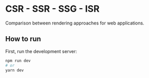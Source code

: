 # CSR - SSR - SSG - ISR

Comparison between rendering approaches for web applications.

## How to run

First, run the development server:

```bash
npm run dev
# or
yarn dev
```
